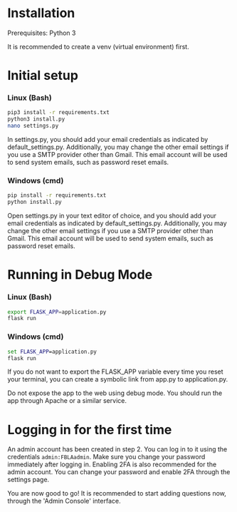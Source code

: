 # Installation
Prerequisites: Python 3

It is recommended to create a venv (virtual environment) first.

# Initial setup
### Linux (Bash)
```bash
pip3 install -r requirements.txt
python3 install.py
nano settings.py
```
In settings.py, you should add your email credentials as indicated by default_settings.py. Additionally, you may change the other email settings if you use a SMTP provider other than Gmail. This email account will be used to send system emails, such as password reset emails.

### Windows (cmd)
```cmd
pip install -r requirements.txt
python install.py
```
Open settings.py in your text editor of choice, and you should add your email credentials as indicated by default_settings.py. Additionally, you may change the other email settings if you use a SMTP provider other than Gmail. This email account will be used to send system emails, such as password reset emails.

# Running in Debug Mode
### Linux (Bash)
```bash
export FLASK_APP=application.py
flask run
```

### Windows (cmd)
```cmd
set FLASK_APP=application.py
flask run
```
If you do not want to export the FLASK_APP variable every time you reset your terminal, you can create a symbolic link from app.py to application.py.

Do not expose the app to the web using debug mode. You should run the app through Apache or a similar service.

# Logging in for the first time
An admin account has been created in step 2. You can log in to it using the credentials `admin:FBLAadmin`. Make sure you change your password immediately after logging in. Enabling 2FA is also recommended for the admin account. You can change your password and enable 2FA through the settings page.

You are now good to go! It is recommended to start adding questions now, through the 'Admin Console' interface.